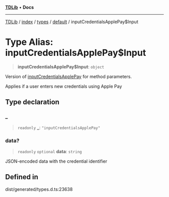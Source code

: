 [**TDLib**](../../../../../../README.md) • **Docs**

***

[TDLib](../../../../../../modules.md) / [index](../../../../../README.md) / [types](../../../README.md) / [default](../README.md) / inputCredentialsApplePay$Input

# Type Alias: inputCredentialsApplePay$Input

> **inputCredentialsApplePay$Input**: `object`

Version of [inputCredentialsApplePay](inputCredentialsApplePay.md) for method parameters.

Applies if a user enters new credentials using Apple Pay

## Type declaration

### \_

> `readonly` **\_**: `"inputCredentialsApplePay"`

### data?

> `readonly` `optional` **data**: `string`

JSON-encoded data with the credential identifier

## Defined in

dist/generated/types.d.ts:23638
